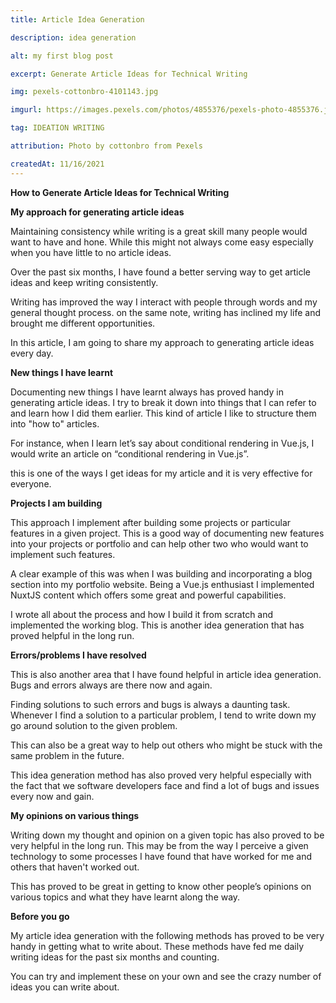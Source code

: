 ```yaml
---
title: Article Idea Generation

description: idea generation

alt: my first blog post

excerpt: Generate Article Ideas for Technical Writing

img: pexels-cottonbro-4101143.jpg

imgurl: https://images.pexels.com/photos/4855376/pexels-photo-4855376.jpeg?auto=compress&cs=tinysrgb&w=1260&h=750&dpr=1

tag: IDEATION WRITING

attribution: Photo by cottonbro from Pexels

createdAt: 11/16/2021
---
```


**How to Generate Article Ideas for Technical Writing**

**My approach for generating article ideas**

Maintaining consistency while writing is a great skill many people would want to have and hone. While this might not always come easy especially when you have little to no article ideas.

Over the past six months, I have found a better serving way to get article ideas and keep writing consistently.

Writing has improved the way I interact with people through words and my general thought process. on the same note, writing has inclined my life and brought me different opportunities.

In this article, I am going to share my approach to generating article ideas every day.

**New things I have learnt**

Documenting new things I have learnt always has proved handy in generating article ideas. I try to break it down into things that I can refer to and learn how I did them earlier. This kind of article I like to structure them into "how to" articles.

For instance, when I learn let’s say about conditional rendering in Vue.js, I would write an article on “conditional rendering in Vue.js”.

this is one of the ways I get ideas for my article and it is very effective for everyone.

**Projects I am building**

This approach I implement after building some projects or particular features in a given project. This is a good way of documenting new features into your projects or portfolio and can help other two who would want to implement such features.

A clear example of this was when I was building and incorporating a blog section into my portfolio website. Being a Vue.js enthusiast I implemented NuxtJS content which offers some great and powerful capabilities.

I wrote all about the process and how I build it from scratch and implemented the working blog. This is another idea generation that has proved helpful in the long run.

**Errors/problems I have resolved**

This is also another area that I have found helpful in article idea generation. Bugs and errors always are there now and again.

Finding solutions to such errors and bugs is always a daunting task.
Whenever I find a solution to a particular problem, I tend to write down my go around solution to the given problem.

This can also be a great way to help out others who might be stuck with the same problem in the future.

This idea generation method has also proved very helpful especially with the fact that we software developers face and find a lot of bugs and issues every now and gain.

**My opinions on various things**

Writing down my thought and opinion on a given topic has also proved to be very helpful in the long run. This may be from the way I perceive a given technology to some processes I have found that have worked for me and others that haven't worked out.

This has proved to be great in getting to know other people’s opinions on various topics and what they have learnt along the way.

**Before you go**

My article idea generation with the following methods has proved to be very handy in getting what to write about. These methods have fed me daily writing ideas for the past six months and counting.

You can try and implement these on your own and see the crazy number of ideas you can write about.
